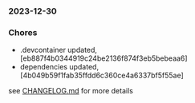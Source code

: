 ### 2023-12-30

### Chores
+ .devcontainer updated, [eb887f4b0344919c24be2136f874f3eb5bebeaa6]
+ dependencies updated, [4b049b59f1fab35ffdd6c360ce4a6337bf5f55ae]


see <a href='https://github.com/mrjackwills/havn/blob/main/CHANGELOG.md'>CHANGELOG.md</a> for more details
